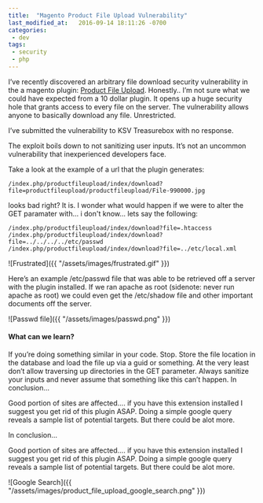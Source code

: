 ```yaml
---
title:  "Magento Product File Upload Vulnerability"
last_modified_at:   2016-09-14 18:11:26 -0700
categories: 
 - dev
tags:
 - security
 - php
---
```


I’ve recently discovered an arbitrary file download security vulnerability in the a magento plugin: [Product File Upload](http://www.magentocommerce.com/magento-connect/product-file-upload-2.html). Honestly.. I’m not sure what we could have expected from a 10 dollar plugin. It opens up a huge security hole that grants access to every file on the server. The vulnerability allows anyone to basically download any file. Unrestricted.

I’ve submitted the vulnerability to KSV Treasurebox with no response.

The exploit boils down to not sanitizing user inputs. It’s not an uncommon vulnerability that inexperienced developers face.

Take a look at the example of a url that the plugin generates:

```
/index.php/productfileupload/index/download?file=productfileupload/productfileupload/File-990000.jpg
```

looks bad right? It is. I wonder what would happen if we were to alter the GET paramater with… i don't know... lets say the following:
```
/index.php/productfileupload/index/download?file=.htaccess
/index.php/productfileupload/index/download?file=../../../../etc/passwd
/index.php/productfileupload/index/download?file=../etc/local.xml
```

![Frustrated]({{ "/assets/images/frustrated.gif" }})

Here’s an example  /etc/passwd file that was able to be retrieved off a server with the plugin installed. If we ran apache as root (sidenote: never run apache as root) we could even get the /etc/shadow file and other important documents off the server.

![Passwd file]({{ "/assets/images/passwd.png" }})

#### What can we learn?

If you’re doing something similar in your code. Stop. Store the file location in the database and load the file up via a guid or something. At the very least don’t allow traversing up directories in the GET parameter. Always sanitize your inputs and never assume that something like this can’t happen.
In conclusion…

Good portion of sites are affected…. if you have this extension installed I suggest you get rid of this plugin ASAP. Doing a simple google query reveals a sample list of potential targets. But there could be alot more.

In conclusion…

Good portion of sites are affected…. if you have this extension installed I suggest you get rid of this plugin ASAP. Doing a simple google query reveals a sample list of potential targets. But there could be alot more.

![Google Search]({{ "/assets/images/product_file_upload_google_search.png" }})
